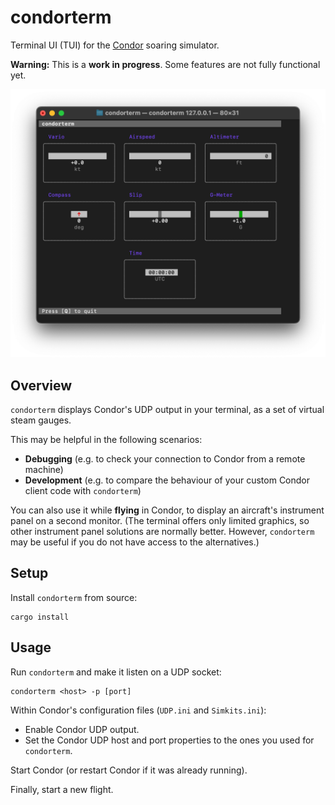 # condorterm

Terminal UI (TUI) for the [Condor](https://www.condorsoaring.com) soaring simulator.

**Warning:** This is a **work in progress**. Some features are not fully functional yet.

![Screenshot](images/screenshot.png)

## Overview

`condorterm` displays Condor's UDP output in your terminal, as a set of virtual steam gauges.

This may be helpful in the following scenarios:

- **Debugging** (e.g. to check your connection to Condor from a remote machine)
- **Development** (e.g. to compare the behaviour of your custom Condor client code with `condorterm`)

You can also use it while **flying** in Condor, to display an aircraft's instrument panel on a second monitor. (The terminal offers only limited graphics, so other instrument panel solutions are normally better. However, `condorterm` may be useful if you do not have access to the alternatives.)

## Setup

Install `condorterm` from source:

```shell
cargo install
```

## Usage

Run `condorterm` and make it listen on a UDP socket:

```shell
condorterm <host> -p [port]
```

Within Condor's configuration files (`UDP.ini` and `Simkits.ini`):
- Enable Condor UDP output.
- Set the Condor UDP host and port properties to the ones you used for `condorterm`.

Start Condor (or restart Condor if it was already running).

Finally, start a new flight.

